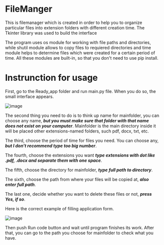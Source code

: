# FileManger
This is filemanager which is created in order to help you to organize particular files into extension folders with different creation time. 
The Tkinter library was used to build the interface

The program uses os module for working with file paths and directories, while shutil module allows to copy files to requiered directories
and time module helps to determine files which were created for a certain period of time. All these modules are built-in, so that 
you don't need to use pip install.
# Instrunction for usage
First, go to the Ready_app folder and run main.py file. When you do so, the small interface appears.

![image](https://github.com/Andry925/Second-semester/assets/114020399/8ff5c7dd-aa17-4466-bd88-b240bcdd7552)

The second thing you need to do is to think up name for mainfolder, you can choose any name, **_but you must make sure that folder with 
that name  does not exist on your computer_**. Mainfolder is the main directory inside it will be placed other 
extensions-named folders, such pdf, docx, txt, etc. 

The third, choose the period of time for files you need. You can choose any, **_but I don't recommend type too big number_**.

The fourth, choose the extensions you want **_type extensions with dot like .pdf, .docx and separate them with one space_**.

The fifth, choose the directory for mainfolder, **_type full path to directory_**.

The sixth, choose the path from where your files will be copied at, **_also enter full path_**.

The last one, decide whether you want to delete these files or not, **_press Yes, if so_**.

Here is the correct example of filling application form.

![image](https://github.com/Andry925/Second-semester/assets/114020399/26998459-94c5-469b-aa9a-dda4e89d4a56)

Then push Run code button and wait until program finishes its work. After that, you can go to the path you choose for mainfolder to
check what you have.





